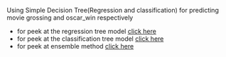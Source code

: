 Using Simple Decision Tree(Regression and classification) for predicting movie grossing and oscar_win respectively
* for peek at the regression tree model [click here](https://nbviewer.jupyter.org/github/naikshubham14/Machine-learning-and-data-analytics/blob/main/Movie%20Prediction%20Using%20Regression%20Tree/Movie%20Dataset-Decision%20Tree%28Regression%29.ipynb)
* for peek at the classification tree model [click here](https://nbviewer.jupyter.org/github/naikshubham14/Machine-learning-and-data-analytics/blob/main/Movie%20Prediction%20Using%20Regression%20Tree/Movie%20Dataset%20Decision%20Tree%28Classification%29.ipynb)
* for peek at ensemble method [click here](https://nbviewer.jupyter.org/github/naikshubham14/Machine-learning-and-data-analytics/blob/main/Movie%20Prediction%20Using%20Regression%20Tree/Decision%20Tree%20-%20Ensemble%20Techniques.ipynb)
